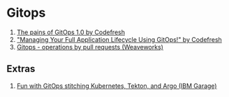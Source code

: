 # Gitops

1. [The pains of GitOps 1.0 by Codefresh](https://medium.com/containers-101/the-pains-of-gitops-1-0-6c4bf428bf71)
1. ["Managing Your Full Application Lifecycle Using GitOps!" by Codefresh](https://codefresh.io/events/codefreshlive/)
1. [Gitops - operations by pull requests (Weaveworks)](https://www.weave.works/blog/gitops-operations-by-pull-request)

## Extras
1. [Fun with GitOps stitching Kubernetes, Tekton, and Argo (IBM Garage)](https://medium.com/ibm-garage/fun-with-gitops-stitching-kubernetes-tekton-and-argo-ee348afd0b08)